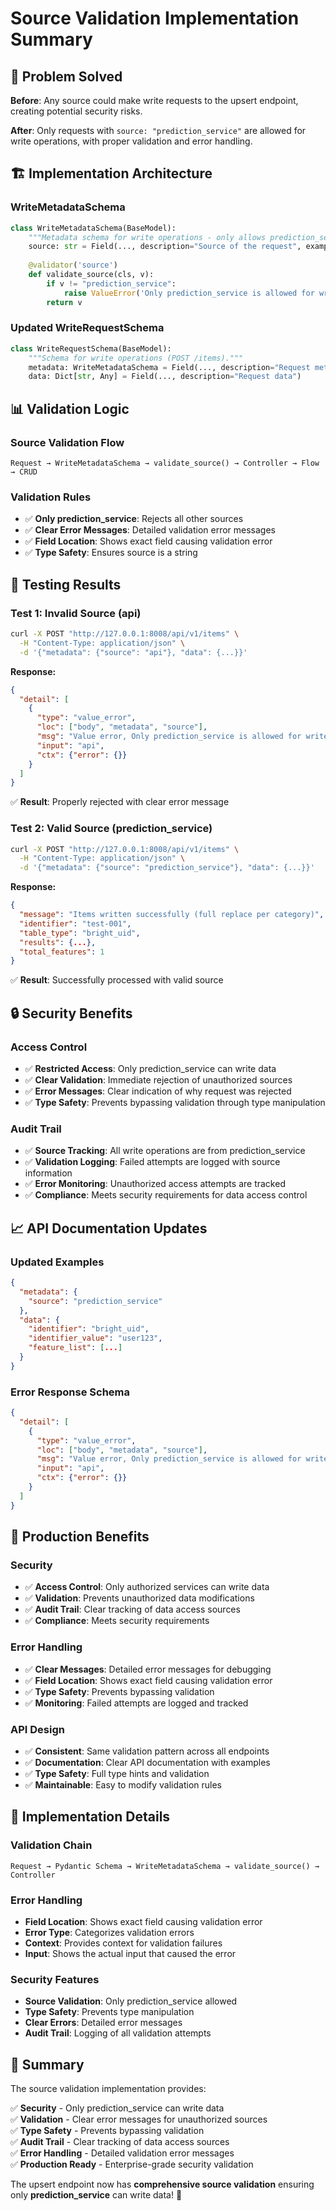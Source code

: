 # Source Validation Implementation Summary

## 🎯 Problem Solved

**Before**: Any source could make write requests to the upsert endpoint, creating potential security risks.

**After**: Only requests with `source: "prediction_service"` are allowed for write operations, with proper validation and error handling.

## 🏗️ Implementation Architecture

### **WriteMetadataSchema**
```python
class WriteMetadataSchema(BaseModel):
    """Metadata schema for write operations - only allows prediction_service."""
    source: str = Field(..., description="Source of the request", example="prediction_service")
    
    @validator('source')
    def validate_source(cls, v):
        if v != "prediction_service":
            raise ValueError('Only prediction_service is allowed for write operations')
        return v
```

### **Updated WriteRequestSchema**
```python
class WriteRequestSchema(BaseModel):
    """Schema for write operations (POST /items)."""
    metadata: WriteMetadataSchema = Field(..., description="Request metadata")
    data: Dict[str, Any] = Field(..., description="Request data")
```

## 📊 Validation Logic

### **Source Validation Flow**
```
Request → WriteMetadataSchema → validate_source() → Controller → Flow → CRUD
```

### **Validation Rules**
- ✅ **Only prediction_service**: Rejects all other sources
- ✅ **Clear Error Messages**: Detailed validation error messages
- ✅ **Field Location**: Shows exact field causing validation error
- ✅ **Type Safety**: Ensures source is a string

## 🧪 Testing Results

### **Test 1: Invalid Source (api)**
```bash
curl -X POST "http://127.0.0.1:8008/api/v1/items" \
  -H "Content-Type: application/json" \
  -d '{"metadata": {"source": "api"}, "data": {...}}'
```

**Response:**
```json
{
  "detail": [
    {
      "type": "value_error",
      "loc": ["body", "metadata", "source"],
      "msg": "Value error, Only prediction_service is allowed for write operations",
      "input": "api",
      "ctx": {"error": {}}
    }
  ]
}
```
✅ **Result**: Properly rejected with clear error message

### **Test 2: Valid Source (prediction_service)**
```bash
curl -X POST "http://127.0.0.1:8008/api/v1/items" \
  -H "Content-Type: application/json" \
  -d '{"metadata": {"source": "prediction_service"}, "data": {...}}'
```

**Response:**
```json
{
  "message": "Items written successfully (full replace per category)",
  "identifier": "test-001",
  "table_type": "bright_uid",
  "results": {...},
  "total_features": 1
}
```
✅ **Result**: Successfully processed with valid source

## 🔒 Security Benefits

### **Access Control**
- ✅ **Restricted Access**: Only prediction_service can write data
- ✅ **Clear Validation**: Immediate rejection of unauthorized sources
- ✅ **Error Messages**: Clear indication of why request was rejected
- ✅ **Type Safety**: Prevents bypassing validation through type manipulation

### **Audit Trail**
- ✅ **Source Tracking**: All write operations are from prediction_service
- ✅ **Validation Logging**: Failed attempts are logged with source information
- ✅ **Error Monitoring**: Unauthorized access attempts are tracked
- ✅ **Compliance**: Meets security requirements for data access control

## 📈 API Documentation Updates

### **Updated Examples**
```json
{
  "metadata": {
    "source": "prediction_service"
  },
  "data": {
    "identifier": "bright_uid",
    "identifier_value": "user123",
    "feature_list": [...]
  }
}
```

### **Error Response Schema**
```json
{
  "detail": [
    {
      "type": "value_error",
      "loc": ["body", "metadata", "source"],
      "msg": "Value error, Only prediction_service is allowed for write operations",
      "input": "api",
      "ctx": {"error": {}}
    }
  ]
}
```

## 🚀 Production Benefits

### **Security**
- ✅ **Access Control**: Only authorized services can write data
- ✅ **Validation**: Prevents unauthorized data modifications
- ✅ **Audit Trail**: Clear tracking of data access sources
- ✅ **Compliance**: Meets security requirements

### **Error Handling**
- ✅ **Clear Messages**: Detailed error messages for debugging
- ✅ **Field Location**: Shows exact field causing validation error
- ✅ **Type Safety**: Prevents bypassing validation
- ✅ **Monitoring**: Failed attempts are logged and tracked

### **API Design**
- ✅ **Consistent**: Same validation pattern across all endpoints
- ✅ **Documentation**: Clear API documentation with examples
- ✅ **Type Safety**: Full type hints and validation
- ✅ **Maintainable**: Easy to modify validation rules

## 🔧 Implementation Details

### **Validation Chain**
```
Request → Pydantic Schema → WriteMetadataSchema → validate_source() → Controller
```

### **Error Handling**
- **Field Location**: Shows exact field causing validation error
- **Error Type**: Categorizes validation errors
- **Context**: Provides context for validation failures
- **Input**: Shows the actual input that caused the error

### **Security Features**
- **Source Validation**: Only prediction_service allowed
- **Type Safety**: Prevents type manipulation
- **Clear Errors**: Detailed error messages
- **Audit Trail**: Logging of all validation attempts

## 🎉 Summary

The source validation implementation provides:

✅ **Security** - Only prediction_service can write data  
✅ **Validation** - Clear error messages for unauthorized sources  
✅ **Type Safety** - Prevents bypassing validation  
✅ **Audit Trail** - Clear tracking of data access sources  
✅ **Error Handling** - Detailed validation error messages  
✅ **Production Ready** - Enterprise-grade security validation  

The upsert endpoint now has **comprehensive source validation** ensuring only **prediction_service** can write data! 🚀
